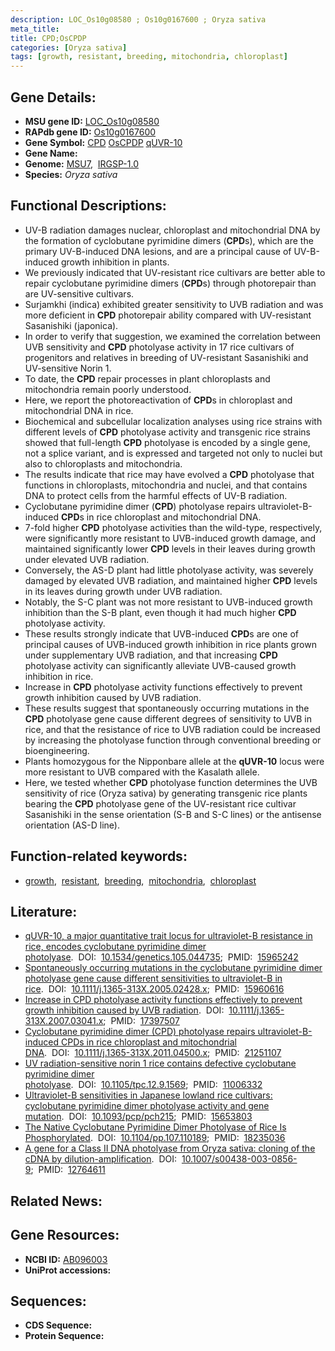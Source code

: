 ```yaml
---
description: LOC_Os10g08580 ; Os10g0167600 ; Oryza sativa
meta_title:
title: CPD;OsCPDP
categories: [Oryza sativa]
tags: [growth, resistant, breeding, mitochondria, chloroplast]
---
```


## Gene Details:
- **MSU gene ID:** [LOC_Os10g08580](http://rice.uga.edu/cgi-bin/ORF_infopage.cgi?orf=LOC_Os10g08580)  
- **RAPdb gene ID:** [Os10g0167600](https://rapdb.dna.affrc.go.jp/locus/?name=Os10g0167600)  
- **Gene Symbol:** <u>CPD</u>&nbsp;<u>OsCPDP</u>&nbsp;<u>qUVR-10</u>
- **Gene Name:**
- **Genome:**  [MSU7](http://rice.uga.edu/),&nbsp;&nbsp;[IRGSP-1.0](https://rapdb.dna.affrc.go.jp/download/irgsp1.html)
- **Species:** *Oryza sativa*

## Functional Descriptions:
   - UV-B radiation damages nuclear, chloroplast and mitochondrial DNA by the formation of cyclobutane pyrimidine dimers (**CPD**s), which are the primary UV-B-induced DNA lesions, and are a principal cause of UV-B-induced growth inhibition in plants.
   - We previously indicated that UV-resistant rice cultivars are better able to repair cyclobutane pyrimidine dimers (**CPD**s) through photorepair than are UV-sensitive cultivars.
   - Surjamkhi (indica) exhibited greater sensitivity to UVB radiation and was more deficient in **CPD** photorepair ability compared with UV-resistant Sasanishiki (japonica).
   - In order to verify that suggestion, we examined the correlation between UVB sensitivity and **CPD** photolyase activity in 17 rice cultivars of progenitors and relatives in breeding of UV-resistant Sasanishiki and UV-sensitive Norin 1.
   - To date, the **CPD** repair processes in plant chloroplasts and mitochondria remain poorly understood.
   - Here, we report the photoreactivation of **CPD**s in chloroplast and mitochondrial DNA in rice.
   - Biochemical and subcellular localization analyses using rice strains with different levels of **CPD** photolyase activity and transgenic rice strains showed that full-length **CPD** photolyase is encoded by a single gene, not a splice variant, and is expressed and targeted not only to nuclei but also to chloroplasts and mitochondria.
   - The results indicate that rice may have evolved a **CPD** photolyase that functions in chloroplasts, mitochondria and nuclei, and that contains DNA to protect cells from the harmful effects of UV-B radiation.
   - Cyclobutane pyrimidine dimer (**CPD**) photolyase repairs ultraviolet-B-induced **CPD**s in rice chloroplast and mitochondrial DNA.
   - 7-fold higher **CPD** photolyase activities than the wild-type, respectively, were significantly more resistant to UVB-induced growth damage, and maintained significantly lower **CPD** levels in their leaves during growth under elevated UVB radiation.
   - Conversely, the AS-D plant had little photolyase activity, was severely damaged by elevated UVB radiation, and maintained higher **CPD** levels in its leaves during growth under UVB radiation.
   - Notably, the S-C plant was not more resistant to UVB-induced growth inhibition than the S-B plant, even though it had much higher **CPD** photolyase activity.
   - These results strongly indicate that UVB-induced **CPD**s are one of principal causes of UVB-induced growth inhibition in rice plants grown under supplementary UVB radiation, and that increasing **CPD** photolyase activity can significantly alleviate UVB-caused growth inhibition in rice.
   - Increase in **CPD** photolyase activity functions effectively to prevent growth inhibition caused by UVB radiation.
   - These results suggest that spontaneously occurring mutations in the **CPD** photolyase gene cause different degrees of sensitivity to UVB in rice, and that the resistance of rice to UVB radiation could be increased by increasing the photolyase function through conventional breeding or bioengineering.
   - Plants homozygous for the Nipponbare allele at the **qUVR-10** locus were more resistant to UVB compared with the Kasalath allele.
   - Here, we tested whether **CPD** photolyase function determines the UVB sensitivity of rice (Oryza sativa) by generating transgenic rice plants bearing the **CPD** photolyase gene of the UV-resistant rice cultivar Sasanishiki in the sense orientation (S-B and S-C lines) or the antisense orientation (AS-D line).

## Function-related keywords:
   - [growth](/tags/growth/),&nbsp;&nbsp;[resistant](/tags/resistant/),&nbsp;&nbsp;[breeding](/tags/breeding/),&nbsp;&nbsp;[mitochondria](/tags/mitochondria/),&nbsp;&nbsp;[chloroplast](/tags/chloroplast/)

## Literature:
   - [qUVR-10, a major quantitative trait locus for ultraviolet-B resistance in rice, encodes cyclobutane pyrimidine dimer photolyase](https://www.doi.org/10.1534/genetics.105.044735).&nbsp;&nbsp;DOI:&nbsp;&nbsp;[10.1534/genetics.105.044735](https://www.doi.org/10.1534/genetics.105.044735);&nbsp;&nbsp;PMID:&nbsp;&nbsp;[15965242](https://pubmed.ncbi.nlm.nih.gov/15965242/)
   - [Spontaneously occurring mutations in the cyclobutane pyrimidine dimer photolyase gene cause different sensitivities to ultraviolet-B in rice](https://www.doi.org/10.1111/j.1365-313X.2005.02428.x).&nbsp;&nbsp;DOI:&nbsp;&nbsp;[10.1111/j.1365-313X.2005.02428.x](https://www.doi.org/10.1111/j.1365-313X.2005.02428.x);&nbsp;&nbsp;PMID:&nbsp;&nbsp;[15960616](https://pubmed.ncbi.nlm.nih.gov/15960616/)
   - [Increase in CPD photolyase activity functions effectively to prevent growth inhibition caused by UVB radiation](https://www.doi.org/10.1111/j.1365-313X.2007.03041.x).&nbsp;&nbsp;DOI:&nbsp;&nbsp;[10.1111/j.1365-313X.2007.03041.x](https://www.doi.org/10.1111/j.1365-313X.2007.03041.x);&nbsp;&nbsp;PMID:&nbsp;&nbsp;[17397507](https://pubmed.ncbi.nlm.nih.gov/17397507/)
   - [Cyclobutane pyrimidine dimer (CPD) photolyase repairs ultraviolet-B-induced CPDs in rice chloroplast and mitochondrial DNA](https://www.doi.org/10.1111/j.1365-313X.2011.04500.x).&nbsp;&nbsp;DOI:&nbsp;&nbsp;[10.1111/j.1365-313X.2011.04500.x](https://www.doi.org/10.1111/j.1365-313X.2011.04500.x);&nbsp;&nbsp;PMID:&nbsp;&nbsp;[21251107](https://pubmed.ncbi.nlm.nih.gov/21251107/)
   - [UV radiation-sensitive norin 1 rice contains defective cyclobutane pyrimidine dimer photolyase](https://www.doi.org/10.1105/tpc.12.9.1569).&nbsp;&nbsp;DOI:&nbsp;&nbsp;[10.1105/tpc.12.9.1569](https://www.doi.org/10.1105/tpc.12.9.1569);&nbsp;&nbsp;PMID:&nbsp;&nbsp;[11006332](https://pubmed.ncbi.nlm.nih.gov/11006332/)
   - [Ultraviolet-B sensitivities in Japanese lowland rice cultivars: cyclobutane pyrimidine dimer photolyase activity and gene mutation](https://www.doi.org/10.1093/pcp/pch215).&nbsp;&nbsp;DOI:&nbsp;&nbsp;[10.1093/pcp/pch215](https://www.doi.org/10.1093/pcp/pch215);&nbsp;&nbsp;PMID:&nbsp;&nbsp;[15653803](https://pubmed.ncbi.nlm.nih.gov/15653803/)
   - [The Native Cyclobutane Pyrimidine Dimer Photolyase of Rice Is Phosphorylated](https://www.doi.org/10.1104/pp.107.110189).&nbsp;&nbsp;DOI:&nbsp;&nbsp;[10.1104/pp.107.110189](https://www.doi.org/10.1104/pp.107.110189);&nbsp;&nbsp;PMID:&nbsp;&nbsp;[18235036](https://pubmed.ncbi.nlm.nih.gov/18235036/)
   - [A gene for a Class II DNA photolyase from Oryza sativa: cloning of the cDNA by dilution-amplification](https://www.doi.org/10.1007/s00438-003-0856-9).&nbsp;&nbsp;DOI:&nbsp;&nbsp;[10.1007/s00438-003-0856-9](https://www.doi.org/10.1007/s00438-003-0856-9);&nbsp;&nbsp;PMID:&nbsp;&nbsp;[12764611](https://pubmed.ncbi.nlm.nih.gov/12764611/)

## Related News:

## Gene Resources:
- **NCBI ID:**  [AB096003](http://www.ncbi.nlm.nih.gov/nuccore/AB096003)
- **UniProt accessions:** [](https://www.uniprot.org/uniprotkb//entry)

## Sequences:
- **CDS Sequence:**
- **Protein Sequence:**
